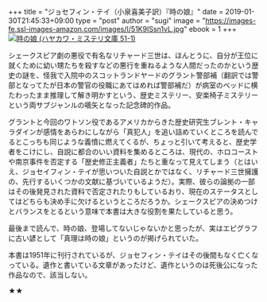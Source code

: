 +++
title = "ジョセフィン・テイ（小泉喜美子訳）『時の娘』"
date = 2019-01-30T21:45:33+09:00
type = "post"
author = "sugi"
image = "https://images-fe.ssl-images-amazon.com/images/I/51K9ISsn1vL.jpg"
ebook = 1
+++
<a href="http://www.amazon.co.jp/exec/obidos/ASIN/4150727015/chezsugi-22/ref=nosim/" name="amazletlink" target="_blank"><img src="https://images-fe.ssl-images-amazon.com/images/I/51K9ISsn1vL.jpg" alt="時の娘 (ハヤカワ・ミステリ文庫 51-1)" class="alignleft" /></a>

シェークスピア劇の悪役で有名なリチャード三世は、ほんとうに、自分が王位に就くために幼い甥たちを殺すなどの悪行を重ねるような人間だったのかという歴史の謎を、怪我で入院中のスコットランドヤードのグラント警部補（翻訳では警部となってたが日本の警官の役職にあてはめれば警部補だ）が病室のベッドに横たわったまま推理して解き明かすという、歴史ミステリー、安楽椅子ミステリーという両サブジャンルの嚆矢となった記念碑的作品。

グラントと今回のワトソン役であるアメリカからきた歴史研究生ブレント・キャラダインが感情をあらわにしながら「真犯人」を追い詰めていくところを読んでるとこっちも同じような義憤に燃えてくるが、ちょっと引いて考えると、歴史学者をこけにし、自説に都合のいい資料を集めるところは、現代の、ホロコーストや南京事件を否定する「歴史修正主義者」たちと重なって見えてしまう（とはいえ、ジョセイフィン・テイが思いついた自説とかではなく、リチャード三世擁護の、先行するいくつかの文献に基づいているようだ）。実際、彼らの論拠の一部はその後発見された資料で否定されたりもしているおり、現在のステータスとしてはどちらも決め手に欠けるというところだろうか。シェークスピアの決めつけとバランスをとるという意味で本書は大きな役割を果たしていると思う。

最後まで読んで、時の娘、登場してないじゃないかと思ったが、実はエピグラフに古い諺として「真理は時の娘」というのが掲げられていた。

本書は1951年に刊行されているが、ジョセフィン・テイはその後間もなく亡くなっている。遺作と書いている文章があったけど、遺作というのは死後公になった作品なので、該当しない。

★★